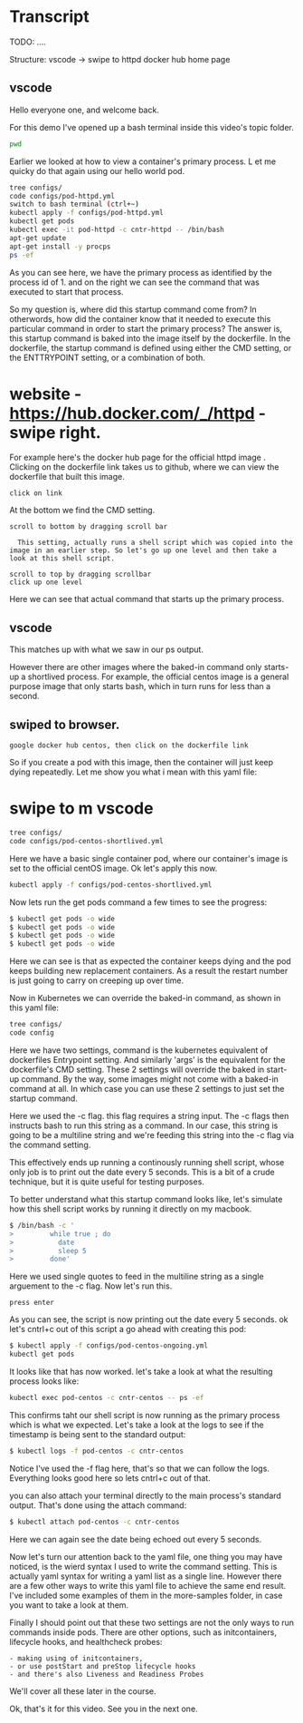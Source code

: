 # Transcript

TODO: ....

Structure:
vscode
-> swipe to httpd docker hub home page


## vscode

Hello everyone one, and welcome back.

For this demo I've opened up a bash terminal inside this video's topic folder. 

```bash
pwd
```


Earlier we looked at how to view a container's primary process. L et me quicky do that again using our hello world pod. 


```bash
tree configs/
code configs/pod-httpd.yml
switch to bash terminal (ctrl+~) 
kubectl apply -f configs/pod-httpd.yml
kubectl get pods
kubectl exec -it pod-httpd -c cntr-httpd -- /bin/bash
apt-get update
apt-get install -y procps
ps -ef
```

As you can see here, we have the primary process as identified by the process id of 1. and on the right we can see the command that was executed to start that process. 


So my question is, where did this startup command come from? In otherwords, how did the container know that it needed to execute this particular command in order to start the primary process? The answer is,                 this startup command is baked into the image itself by the dockerfile. In the dockerfile, the startup command is defined using either the CMD setting, or the ENTTRYPOINT setting, or a combination of both. 


# website - https://hub.docker.com/_/httpd - swipe right. 

For example here's the docker hub page for the official httpd image               . Clicking on the dockerfile link takes us to github, where we can view the dockerfile that built this image.

```web-tasks
click on link
```


At the bottom we find the CMD setting.


```web-tasks
scroll to bottom by dragging scroll bar
```


      This setting, actually runs a shell script which was copied into the image in an earlier step. So let's go up one level and then take a look at this shell script.


```web-tasks
scroll to top by dragging scrollbar
click up one level
```

Here we can see that actual command that starts up the primary process. 

## vscode

This matches up with what we saw in our ps output. 



However there are other images where the baked-in command only starts-up a shortlived process. For example, the official centos image is a general purpose image that only starts bash, which in turn runs for less than a second. 


## swiped to browser.

```web
google docker hub centos, then click on the dockerfile link
```


So if you create a pod with this image, then the container will just keep dying repeatedly. Let me show you what i mean with this yaml file:

# swipe to       m vscode

```bash
tree configs/
code configs/pod-centos-shortlived.yml 
```

Here we have a basic single container pod, where our container's image is set to the official centOS image. 
Ok let's apply this now. 


```bash
kubectl apply -f configs/pod-centos-shortlived.yml
```

Now lets run the get pods command a few times to see the progress:

```bash
$ kubectl get pods -o wide
$ kubectl get pods -o wide
$ kubectl get pods -o wide
$ kubectl get pods -o wide
```

Here we can see is that as expected the container keeps dying and the pod keeps building new replacement containers. As a result the restart number is just going to carry on creeping up over time.

Now in Kubernetes we can override the baked-in command, as shown in this yaml file:


```bash
tree configs/
code config
```

Here we have two settings, command is the kubernetes equivalent of dockerfiles Entrypoint setting. And similarly 'args' is the equivalent for the dockerfile's CMD setting. These 2 settings will override the baked in start-up command. By the way, some images might not come with a baked-in command at all. In which case you can use these 2 settings to just set the startup command.

Here we used the -c flag. this flag requires a string input. The -c flags then instructs bash to run this string as a command. In our case, this string is going to be a multiline string and we're feeding this string into the -c flag via the command setting.


This effectively ends up running a continously running shell script, whose only job is to print out the date every 5 seconds. This is a bit of a crude technique, but it is quite useful for testing purposes. 

To better understand what this startup command looks like, let's simulate how this shell script works by running it directly on my macbook. 



```bash - do some copy and paste. 
$ /bin/bash -c '
>         while true ; do
>           date 
>           sleep 5 
>         done'
```

Here we used single quotes to feed in the multiline string as a single arguement to the -c flag. Now let's run this. 


```instruction
press enter
```

As you can see, the script is now printing out the date every 5 seconds. ok let's cntrl+c out of this script a go ahead with creating this pod:

```bash
$ kubectl apply -f configs/pod-centos-ongoing.yml
kubectl get pods
```

It looks like that has now worked. let's take a look at what the resulting process looks like:

```bash
kubectl exec pod-centos -c cntr-centos -- ps -ef
```

This confirms taht our shell script is now running as the primary process which is what we expected. Let's take a look at the logs to see if the timestamp is being sent to the standard output:

```bash
$ kubectl logs -f pod-centos -c cntr-centos
```

Notice I've used the -f flag here, that's so that we can follow the logs. Everything looks good here so lets cntrl+c out of that. 

you can also attach your terminal directly to the main process's standard output. That's done using the attach command:

```bash
$ kubectl attach pod-centos -c cntr-centos
```

Here we can again see the date being echoed out every 5 seconds. 


Now let's turn our attention back to the yaml file, one thing you may have noticed, is the wierd syntax I used to write the command setting. This is actually yaml syntax for writing a yaml list as a single line. However there are a few other ways to write this yaml file to achieve the same end result. I've included some examples of them in the more-samples folder, in case you want to take a look at them. 

Finally I should point out that these two settings are not the only ways to run commands inside pods. There are other options, such as initcontainers, lifecycle hooks, and healthcheck probes:

```popupwindows
- making using of initcontainers,
- or use postStart and preStop lifecycle hooks
- and there's also Liveness and Readiness Probes
```

We'll cover all these later in the course. 

Ok, that's it for this video. See you in the next one. 
